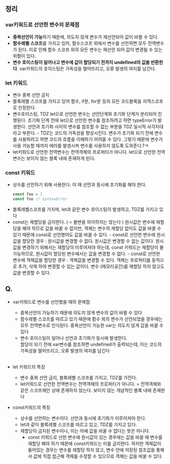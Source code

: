 ## 정리

### var키워드로 선언한 변수의 문제점

- **중복선언이 가능**하기 때문에, 의도치 않게 변수가 재선언되어 값이 바뀔 수 있다.
- **함수레벨 스코프**를 가지고 있어, 함수스코프 외에서 변수를 선언하면 모두 전역변수가 된다. 이로 인해 함수 스코프 외의 모든 변수는 재선언 되어 값이 변경될 수 있는 위험이 있다.
- **변수 호이스팅이 일어나고 변수에 값이 할당되기 전까지 undefined의 값을 반환한다**. var키워드의 호이스팅은 가독성을 떨어뜨리고, 오류 발생의 여지를 남긴다.
  <br>

### let 키워드

- 변수 중복 선언 금지
- 블록레벨 스코프를 가지고 있어 함수, if문, for문 등의 모든 코드블록을 지역스코프로 인정한다.
- 변수호이스팅, TDZ
  let으로 선언한 변수는 선언단계와 초기화 단계가 분리되어 진행된다. 초기화 단계 전에 let으로 선언한 변수를 참조하려고 하면 typeError가 발생한다. 선언과 초기화 사이의 변수를 참조할 수 없는 부분을 TDZ 일시적 사각지대라고 부른다. - TDZ는 코드의 가독성을 향상시킨다. 변수가 초기화 되기 전에 변수를 사용하려고 하면 코드의 흐름을 이해하기 어려울 수 있다. 그렇기 때문에 변수가 사용 가능할 때까지 에러를 발생시켜 변수를 사용하지 않도록 도와준다.?ㅋ
- let키워드로 선언한 전역변수는 전역객체의 프로퍼티가 아니다. let으로 선언한 전역 변수는 보이지 않는 블록 내에 존재하게 된다.
  <br>

### const 키워드

- 상수를 선언하기 위해 사용한다. 이 때 선언과 동시에 초기화를 해야 한다.
  ```jsx
  const foo = 1
  const foo // SyntaxError
  ```
- 블록레벨스코프를 가지며, let과 같은 변수 호이스팅이 발생하고, TDZ를 가지고 있다
- const는 재할당을 금지한다. ( = 불변을 의미하지는 않는다 )
  원시값은 변수에 재할당을 해야 하므로 값을 바꿀 수 없지만, 객체는 변수의 재할당 없이도 값을 바꿀 수 있기 때문에 const로 선언했어도 값을 바꿀 수 있다. - const로 선언한 변수에 원시값을 할당한 경우 : 원시값을 변경할 수 없다.
  원시값은 변경할 수 없는 값이다. 원시값을 변경하기 위해서는 재할당이 이루어져야 하는데, const 키워드는 재할당이 불가능하므로, 원시값이 할당된 변수에서는 값을 변경할 수 없다. - const로 선언한 변수에 객체값을 할당한 경우 : 객체값을 변경할 수 있다.
  객체는 프로퍼티를 동적으로 추가, 삭제 하여 변경할 수 있는 값이다. 변수 (메모리공간)를 재할당 하지 않고도 값을 변경할 수 있다.
  <br>

## Q.

- var키워드로 변수를 선언했을 때의 문제점<br>

  - 중복선언이 가능하기 때문에 의도치 않게 변수의 값이 바뀔 수 있다
  - 함수레벨 스코프를 따르고 있기 때문에 함수 외의 변수가 선언되었을 경우에는 모두 전역변수로 인식된다. 중복선언이 가능한 var는 의도치 않게 값을 바꿀 수 있다
  - 변수 호이스팅이 일어나 선언과 초기화가 동시에 발생한다. <br>
    할당이 되기 전에 var변수를 참조하면 undefined가 출력되는데, 이는 코드의 가독성을 떨어뜨리고, 오류 발생의 여지를 남긴다<br>
    <br>

- let 키워드의 특징<br>

  - 변수 중복 선언 금지, 블록레벨 스코프를 가지고, TDZ를 가진다.
  - let키워드로 선언한 전역변수는 전역객체의 프로퍼티가 아니다.
    = 전역객체와 같은 스코프체인 상에 존재하지 않는다. 보이지 않는 개념적인 블록 내에 존재한다
    <br>

- const키워드의 특징<br>

  - 상수를 선언하는 변수이다. 선언과 동시에 초기화가 이루어져야 한다.
  - let과 같이 블록레벨 스코프를 따르고 있고, TDZ를 가지고 있다.
  - 재할당이 금지된 변수이나, 이는 아예 값을 바꿀 수 없다는 뜻은 아니다.
    - const 키워드로 선한 변수에 원시값이 있는 경우에는 값을 바꿀 때 변수를 재할당 해야 하기 때문에 const키워드는 이를 금지한다.
      하지만 객체값이 들어있는 경우는 변수를 재할당 하지 않고, 변수 안에 저장된 참조값을 통해서 값에 직접 접근해 객체를 수정할 수 있으므로 객체는 값을 바꿀 수 있다.
